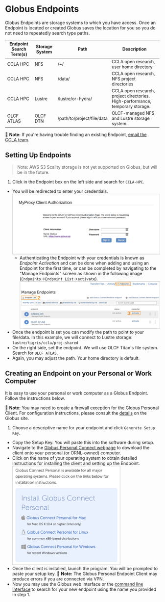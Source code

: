 # Globus Endpoints

Globus Endpoints are storage systems to which you have access. Once an Endpoint is located or created Globus saves the location for you so you do not need to repeatedly search type paths.

| Endpoint Search Term(s)   | Storage System  |  Path  | Description  |
| ------------------------- | --------------- | ------ | ------------ |
| CCLA HPC  | NFS  | /~/    | CCLA open research, user home directory |
| CCLA HPC  | NFS  | /data/ | CCLA open research, NFS project directories |
| CCLA HPC  | Lustre  | /lustre/or-hydra/  | CCLA open research, project directories. High-performance, temporary storage. |
| OLCF ATLAS  | OLCF DTN  | /path/to/project/file/data   | OLCF-managed NFS and Lustre storage system. |


&#128221; **Note:** If you're having trouble finding an existing Endpoint, [email the CCLA team](mailto:ccla@doane.edu).

## Setting Up Endpoints

> Note: AWS S3 Scality storage is not yet supported on Globus, but will be in the future.   

1. Click in the Endpoint box on the left side and search for `CCLA-HPC`.
-  You will be redirected to enter your credentials.   
    <a target="_new" href="screenshots/credentials.png"><img src="screenshots/credentials.png" style="border-style:ridge;border-color:#bfbfbf;border-width:1px;width:550px;" /></a>   
    <!-- o_ -->      
    * Authenticating the Endpoint with your credentials is known as *Endpoint Activation* and can be done when adding and using an Endpoint for the first time, or can be completed by navigating to the "Manage Endpoints" screen as shown in the following image (`Endpoints`&rarr;`Endpoint List`&rarr;`activate`).   
    <a target="_new" href="screenshots/globus-activate-endpoint.png"><img src="screenshots/globus-activate-endpoint.png" style="border-style:ridge;border-color:#bfbfbf;border-width:1px;width:550px;" /></a>   
    <!-- o_ -->    
-  Once the endpoint is set you can modify the path to point to your file/data. In this example, we will connect to Lustre storage: `lustre/tigris/ccla/proj-shared`
-  On the right side, set the endpoint. We will use OLCF Titan's file system. Search for `OLCF ATLAS`.
-  Again, you may adjust the path. Your home directory is default.

## Creating an Endpoint on your Personal or Work Computer
It is easy to use your personal or work computer as a Globus Endpoint. Follow the instructions below.

&#128221; **Note:** You may need to create a firewall exception for the Globus Personal Client. For configuration instructions, please consult the [details](https://docs.globus.org/how-to/configure-firewall-gcp/) on the Globus site.

1. Choose a descriptive name for your endpoint and click `Generate Setup Key`.
- Copy the Setup Key. You will paste this into the software during setup.
- Navigate to the [Globus Personal Connect webpage](https://www.globus.org/globus-connect-personal) to download the client onto your personal (or ORNL-owned) computer.
-  Click on the name of your operating system to obtain detailed instructions for installing the client and setting up the Endpoint.   
    <a target="_new" href="screenshots/globus-choose-operating-sys.png"><img src="screenshots/globus-choose-operating-sys.png" style="border-style:ridge;border-color:#bfbfbf;border-width:1px;width:350px;" /></a>   
    <!-- o_ -->
- Once the client is installed, launch the program. You will be prompted to paste your setup key.
    &#128221; **Note:** The Globus Personal Endpoint Client may produce errors if you are connected via VPN.
- Now you may use the Globus web interface or the [command line interface](globus-command-line-interface.md) to search for your new endpoint using the name you provided in step 1.
